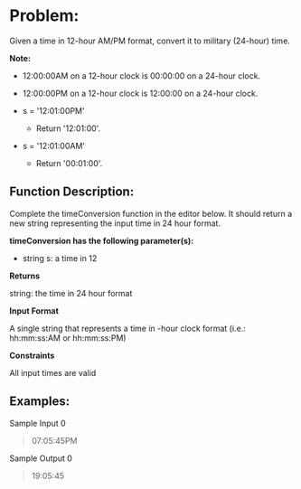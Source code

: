 # Problem:

Given a time in 12-hour AM/PM format, convert it to military (24-hour) time.

**Note:**
- 12:00:00AM on a 12-hour clock is 00:00:00 on a 24-hour clock.
- 12:00:00PM on a 12-hour clock is 12:00:00 on a 24-hour clock.

- s = '12:01:00PM'
  - Return '12:01:00'.

- s = '12:01:00AM'
  - Return '00:01:00'.

## Function Description:

Complete the timeConversion function in the editor below. It should return a new string representing the input time in 24 hour format.

**timeConversion has the following parameter(s):**

- string s: a time in 12

**Returns**

string: the time in 24 hour format

**Input Format**

A single string  that represents a time in -hour clock format (i.e.: hh:mm:ss:AM or hh:mm:ss:PM)

**Constraints**

All input times are valid

## Examples:

Sample Input 0
> 07:05:45PM

Sample Output 0
> 19:05:45
